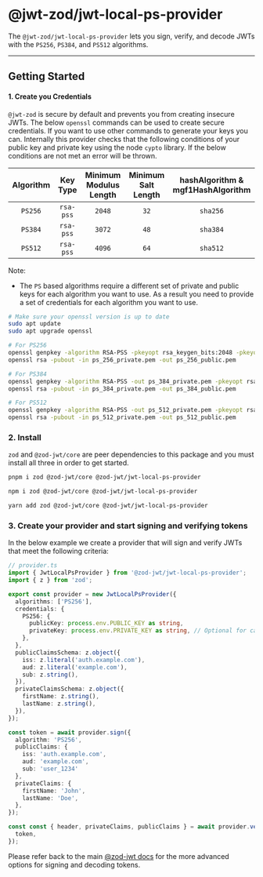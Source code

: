 # @jwt-zod/jwt-local-ps-provider

The `@jwt-zod/jwt-local-ps-provider` lets you sign, verify, and decode JWTs with the `PS256`, `PS384`, and `PS512` algorithms.

---

## Getting Started

#### 1. Create you Credentials

`@jwt-zod` is secure by default and prevents you from creating insecure JWTs. The below `openssl` commands can be used to create secure credentials. If you want to use other commands to generate your keys you can. Internally this provider checks that the following conditions of your public key and private key using the node `cypto` library. If the below conditions are not met an error will be thrown.

| Algorithm | Key Type  | Minimum Modulus Length | Minimum Salt Length | hashAlgorithm & mgf1HashAlgorithm |
| :-------: | :-------: | :--------------------: | :-----------------: | :-------------------------------: |
|  `PS256`  | `rsa-pss` |         `2048`         |        `32`         |             `sha256`              |
|  `PS384`  | `rsa-pss` |         `3072`         |        `48`         |             `sha384`              |
|  `PS512`  | `rsa-pss` |         `4096`         |        `64`         |             `sha512`              |

Note:

- The `PS` based algorithms require a different set of private and public keys for each algorithm you want to use. As a result you need to provide a set of credentials for each algorithm you want to use.

```bash
# Make sure your openssl version is up to date
sudo apt update
sudo apt upgrade openssl

# For PS256
openssl genpkey -algorithm RSA-PSS -pkeyopt rsa_keygen_bits:2048 -pkeyopt rsa_pss_keygen_md:sha256 -pkeyopt rsa_pss_keygen_mgf1_md:sha256 -pkeyopt rsa_pss_keygen_saltlen:32 -out ps_256_private.pem
openssl rsa -pubout -in ps_256_private.pem -out ps_256_public.pem

# For PS384
openssl genpkey -algorithm RSA-PSS -out ps_384_private.pem -pkeyopt rsa_keygen_bits:3072 -pkeyopt rsa_pss_keygen_md:sha384 -pkeyopt rsa_pss_keygen_mgf1_md:sha384 -pkeyopt rsa_pss_keygen_saltlen:48
openssl rsa -pubout -in ps_384_private.pem -out ps_384_public.pem

# For PS512
openssl genpkey -algorithm RSA-PSS -out ps_512_private.pem -pkeyopt rsa_keygen_bits:4096 -pkeyopt rsa_pss_keygen_md:sha512 -pkeyopt rsa_pss_keygen_mgf1_md:sha512 -pkeyopt rsa_pss_keygen_saltlen:64
openssl rsa -pubout -in ps_512_private.pem -out ps_512_public.pem
```

### 2. Install

`zod` and `@zod-jwt/core` are peer dependencies to this package and you must install all three in order to get started.

```bash
pnpm i zod @zod-jwt/core @zod-jwt/jwt-local-ps-provider
```

```bash
npm i zod @zod-jwt/core @zod-jwt/jwt-local-ps-provider
```

```bash
yarn add zod @zod-jwt/core @zod-jwt/jwt-local-ps-provider
```

### 3. Create your provider and start signing and verifying tokens

In the below example we create a provider that will sign and verify JWTs that meet the following criteria:

```ts
// provider.ts
import { JwtLocalPsProvider } from '@zod-jwt/jwt-local-ps-provider';
import { z } from 'zod';

export const provider = new JwtLocalPsProvider({
  algorithms: ['PS256'],
  credentials: {
    PS256: {
      publicKey: process.env.PUBLIC_KEY as string,
      privateKey: process.env.PRIVATE_KEY as string, // Optional for calls to verify(); Required for calls to sign();
    },
  },
  publicClaimsSchema: z.object({
    iss: z.literal('auth.example.com'),
    aud: z.literal('example.com'),
    sub: z.string(),
  }),
  privateClaimsSchema: z.object({
    firstName: z.string(),
    lastName: z.string(),
  }),
});

const token = await provider.sign({
  algorithm: 'PS256',
  publicClaims: {
    iss: 'auth.example.com',
    aud: 'example.com',
    sub: 'user_1234'
  },
  privateClaims: {
    firstName: 'John',
    lastName: 'Doe',
  },
});

const const { header, privateClaims, publicClaims } = await provider.verify({
  token,
});
```

Please refer back to the main [@zod-jwt docs](../../../README.md) for the more advanced options for signing and decoding tokens.
